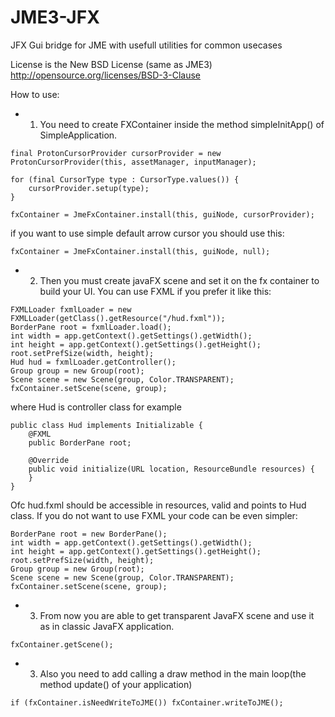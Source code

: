 JME3-JFX
========

JFX Gui bridge for JME with usefull utilities for common usecases

License is the New BSD License (same as JME3) 
http://opensource.org/licenses/BSD-3-Clause

How to use:
* 1. You need to create FXContainer inside the method simpleInitApp() of SimpleApplication.

````
final ProtonCursorProvider cursorProvider = new ProtonCursorProvider(this, assetManager, inputManager);

for (final CursorType type : CursorType.values()) {
    cursorProvider.setup(type);
}

fxContainer = JmeFxContainer.install(this, guiNode, cursorProvider);
````

if you want to use simple default arrow cursor you should use this:
````
fxContainer = JmeFxContainer.install(this, guiNode, null);
````

* 2. Then you must create javaFX scene and set it on the fx container to build your UI.
You can use FXML if you prefer it like this:
````
FXMLLoader fxmlLoader = new FXMLLoader(getClass().getResource("/hud.fxml"));
BorderPane root = fxmlLoader.load();
int width = app.getContext().getSettings().getWidth();
int height = app.getContext().getSettings().getHeight();
root.setPrefSize(width, height);
Hud hud = fxmlLoader.getController();
Group group = new Group(root);
Scene scene = new Scene(group, Color.TRANSPARENT);
fxContainer.setScene(scene, group);
````

where Hud is controller class for example

````
public class Hud implements Initializable {
    @FXML
    public BorderPane root;

    @Override
    public void initialize(URL location, ResourceBundle resources) {
    }
}
````
Ofc hud.fxml should be accessible in resources, valid and points to Hud class.
If you do not want to use FXML your code can be even simpler:

````
BorderPane root = new BorderPane();
int width = app.getContext().getSettings().getWidth();
int height = app.getContext().getSettings().getHeight();
root.setPrefSize(width, height);
Group group = new Group(root);
Scene scene = new Scene(group, Color.TRANSPARENT);
fxContainer.setScene(scene, group);
````

* 3. From now you are able to get transparent JavaFX scene and use it as in classic JavaFX application.
````
fxContainer.getScene();
````

* 3. Also you need to add calling a draw method in the main loop(the method update() of your application)

````
if (fxContainer.isNeedWriteToJME()) fxContainer.writeToJME();
````
